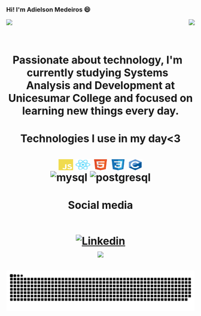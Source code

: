 ### Hi! I'm Adielson Medeiros 😄

<div>
  <img  height="130em" src="https://github-readme-stats.vercel.app/api?username=AdielsonMedeiros&show_icons=true&theme=great-gatsby&include_all_commits=true&count_private=true"/>
  <img align="right" height="130em" src="https://github-readme-stats.vercel.app/api/top-langs/?username=AdielsonMedeiros&layout=compact&langs_count=16&theme=great-gatsby"/>
</div>
<br/><br/>

<div  align="center"> 
    <h1 align="center">Passionate about technology, I'm currently studying Systems Analysis and Development at Unicesumar College and focused on learning new things every day.
    <h1 align="center">Technologies I use in my day<3<br/>
    <br/><img align="center" height="30" width="40" alt="js-icon"  src="https://raw.githubusercontent.com/devicons/devicon/master/icons/javascript/javascript-plain.svg">
    <img align="center" height="30" width="40" alt="react-icon" src="https://raw.githubusercontent.com/devicons/devicon/master/icons/react/react-original.svg">
    <img align="center" height="30" width="40" alt="html-icon" src="https://raw.githubusercontent.com/devicons/devicon/master/icons/html5/html5-original.svg">
    <img align="center" height="30" width="40" alt="css-icon" src="https://raw.githubusercontent.com/devicons/devicon/master/icons/css3/css3-original.svg">
    <img align="center" height="30" width="40" alt="c-icon" src="https://raw.githubusercontent.com/devicons/devicon/master/icons/c/c-original.svg">
    <br/><img align="center"  alt="mysql" src="https://img.shields.io/badge/MySQL-00000F?style=for-the-badge&logo=mysql&logoColor=white"/>
    <img align="center"  alt="postgresql" src="https://img.shields.io/badge/PostgreSQL-316192?style=for-the-badge&logo=postgresql&logoColor=white"/>
   </div>
    
  
  <h1 align="center">Social media
   
   

<br/>[![Linkedin](https://img.shields.io/badge/LinkedIn-0077B5?style=for-the-badge&logo=linkedin&logoColor=white)](https://www.linkedin.com/in/adielson-medeiros-671a68219/)<br/>
     <a href = "mailto: medeirosadielson@gmail.com">
      <img width="80" src="https://img.shields.io/badge/Gmail-D14836?style=for-the-badge&logo=gmail&logoColor=white">
    </a>
    </a>
  </div>
  
  ![Snake animation](https://github.com/AdielsonMedeiros/AdielsonMedeiros/blob/output/github-contribution-grid-snake.svg)
  

